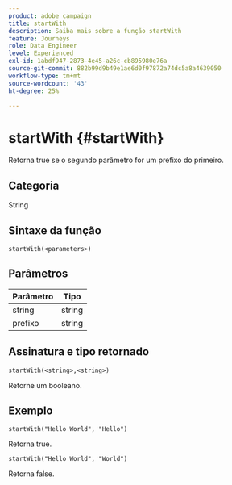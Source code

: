 ```yaml
---
product: adobe campaign
title: startWith
description: Saiba mais sobre a função startWith
feature: Journeys
role: Data Engineer
level: Experienced
exl-id: 1abdf947-2873-4e45-a26c-cb895980e76a
source-git-commit: 882b99d9b49e1ae6d0f97872a74dc5a8a4639050
workflow-type: tm+mt
source-wordcount: '43'
ht-degree: 25%

---
```


# startWith {#startWith}

Retorna true se o segundo parâmetro for um prefixo do primeiro.

## Categoria

String

## Sintaxe da função

`startWith(<parameters>)`

## Parâmetros

| Parâmetro | Tipo |
|-------------|--------|
| string | string |
| prefixo | string |

## Assinatura e tipo retornado

`startWith(<string>,<string>)`

Retorne um booleano.

## Exemplo

`startWith("Hello World", "Hello")`

Retorna true.

`startWith("Hello World", "World")`

Retorna false.

